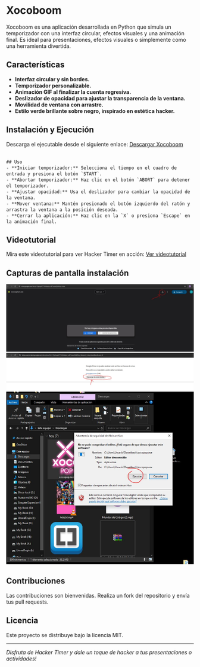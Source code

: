 
# Xocoboom 

Xocoboom  es una aplicación desarrollada en Python que simula un temporizador con una interfaz circular, efectos visuales y una animación final. Es ideal para presentaciones, efectos visuales o simplemente como una herramienta divertida.

## Características
- **Interfaz circular y sin bordes.**
- **Temporizador personalizable.**
- **Animación GIF al finalizar la cuenta regresiva.**
- **Deslizador de opacidad para ajustar la transparencia de la ventana.**
- **Movilidad de ventana con arrastre.**
- **Estilo verde brillante sobre negro, inspirado en estética hacker.**



## Instalación y Ejecución
 Descarga el ejecutable desde el siguiente enlace:
   [Descargar Xocoboom](https://drive.google.com/file/d/1CknZnJKnQF4jjuJu5sSwSRzGuq4uelKR/view?usp=sharing)


```

## Uso
- **Iniciar temporizador:** Selecciona el tiempo en el cuadro de entrada y presiona el botón `START`.
- **Abortar temporizador:** Haz clic en el botón `ABORT` para detener el temporizador.
- **Ajustar opacidad:** Usa el deslizador para cambiar la opacidad de la ventana.
- **Mover ventana:** Mantén presionado el botón izquierdo del ratón y arrastra la ventana a la posición deseada.
- **Cerrar la aplicación:** Haz clic en la `X` o presiona `Escape` en la animación final.
```

## Videotutorial
Mira este videotutorial para ver Hacker Timer en acción:
[Ver videotutorial](https://www.youtube.com/watch?v=NsxmHdBRT2Q)

## Capturas de pantalla instalación
![Xocopop en acción](Descargar.JPG)
![Xocopop en acción](Descargar1.JPG)
![Xocopop en acción](Descarga3.JPG)

## Contribuciones
Las contribuciones son bienvenidas. Realiza un fork del repositorio y envía tus pull requests.

## Licencia
Este proyecto se distribuye bajo la licencia MIT.

---

_Disfruta de Hacker Timer y dale un toque de hacker a tus presentaciones o actividades!_
